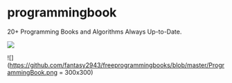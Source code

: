 # programmingbook
20+ Programming Books and Algorithms Always Up-to-Date. 


![](https://github.com/fantasy2943/freeprogrammingbooks/blob/master/Programming-Books.jpg)












![](https://github.com/fantasy2943/freeprogrammingbooks/blob/master/ProgrammingBook.png = 300x300)
